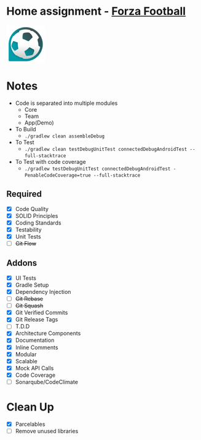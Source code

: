 # Home assignment - [Forza Football](https://forzafootball.com/)

<img src="./graphics/logo.png" alt="Logo" height="100" />

# Notes
- Code is separated into multiple modules
    - Core
    - Team
    - App(Demo)
- To Build
    - `./gradlew clean assembleDebug`
- To Test
    - `./gradlew clean testDebugUnitTest connectedDebugAndroidTest --full-stacktrace`
- To Test with code coverage
    - `./gradlew testDebugUnitTest connectedDebugAndroidTest -PenableCodeCoverage=true --full-stacktrace`

## Required
- [x] Code Quality
- [x] SOLID Principles 
- [x] Coding Standards
- [x] Testability
- [x] Unit Tests
- [ ] ~~Git Flow~~

## Addons
- [x] UI Tests
- [x] Gradle Setup
- [x] Dependency Injection
- [ ] ~~Git Rebase~~
- [ ] ~~Git Squash~~
- [x] Git Verified Commits
- [x] Git Release Tags
- [ ] T.D.D
- [x] Architecture Components
- [x] Documentation
- [x] Inline Comments
- [x] Modular
- [x] Scalable
- [x] Mock API Calls
- [x] Code Coverage
- [ ] Sonarqube/CodeClimate

# Clean Up
- [x] Parcelables
- [ ] Remove unused libraries
